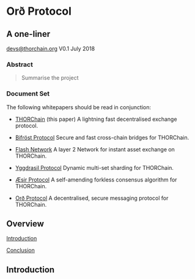 # Orð Protocol

## A one-liner
devs@thorchain.org
V0.1 July 2018

### Abstract 
>Summarise the project

### Document Set
The following whitepapers should be read in conjunction:

- [THORChain](https://github.com/thorchain/Resources/tree/master/Whitepapers/THORChain) (this paper)
A lightning fast decentralised exchange protocol.

- [Bifröst Protocol](https://github.com/thorchain/Resources/tree/master/Whitepapers/Bifrost-Protocol)
Secure and fast cross-chain bridges for THORChain.

- [Flash Network](https://github.com/thorchain/Resources/tree/master/Whitepapers/Flash-Network)
A layer 2 Network for instant asset exchange on THORChain.

- [Yggdrasil Protocol](https://github.com/thorchain/Resources/tree/master/Whitepapers/Yggdrasil-Protocol)
Dynamic multi-set sharding for THORChain.

- [Æsir Protocol](https://github.com/thorchain/Resources/tree/master/Whitepapers/AEsir-Protocol)
A self-amending forkless consensus algorithm for THORChain. 

- [Orð Protocol](https://github.com/thorchain/Resources/tree/master/Whitepapers/Ord-Protocol)
A decentralised, secure messaging protocol for THORChain.

## Overview

[Introduction](#introduction)	


[Conclusion](#conclusion)	


## Introduction

